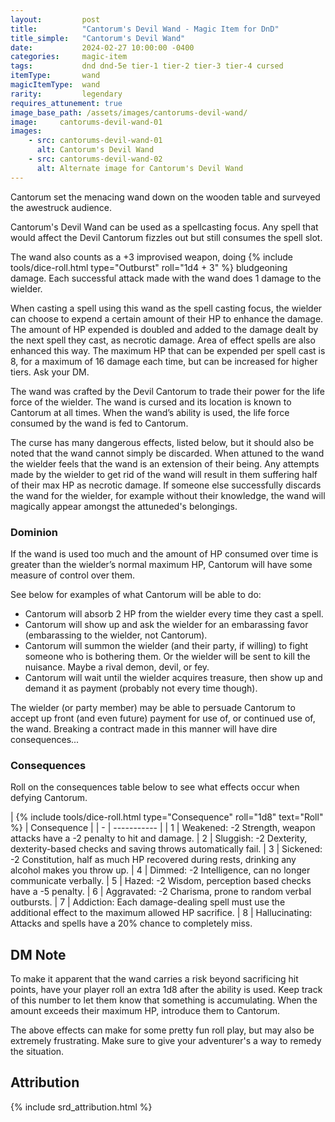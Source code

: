 ```yaml
---
layout:         post
title:          "Cantorum's Devil Wand - Magic Item for DnD"
title_simple:   "Cantorum's Devil Wand"
date:           2024-02-27 10:00:00 -0400
categories:     magic-item
tags:           dnd dnd-5e tier-1 tier-2 tier-3 tier-4 cursed
itemType:       wand
magicItemType:  wand
rarity:         legendary
requires_attunement: true
image_base_path: /assets/images/cantorums-devil-wand/
image:     cantorums-devil-wand-01
images:
    - src: cantorums-devil-wand-01
      alt: Cantorum's Devil Wand
    - src: cantorums-devil-wand-02
      alt: Alternate image for Cantorum's Devil Wand
---
```


<p class="read-aloud">
    Cantorum set the menacing wand down on the wooden table and surveyed the awestruck audience.
</p>

<!--more-->

Cantorum's Devil Wand can be used as a spellcasting focus. Any spell that would affect the Devil Cantorum fizzles out but still consumes the spell slot.

The wand also counts as a +3 improvised weapon, doing {% include tools/dice-roll.html type="Outburst" roll="1d4 + 3" %} bludgeoning damage. Each successful attack made with the wand does 1 damage to the wielder.

When casting a spell using this wand as the spell casting focus, the wielder can choose to expend a certain amount of their HP to enhance the damage. The amount of HP expended is doubled and added to the damage dealt by the next spell they cast, as necrotic damage. Area of effect spells are also enhanced this way. The maximum HP that can be expended per spell cast is 8, for a maximum of 16 damage each time, but can be increased for higher tiers. Ask your DM.

The wand was crafted by the Devil Cantorum to trade their power for the life force of the wielder. The wand is cursed and its location is known to Cantorum at all times. When the wand’s ability is used, the life force consumed by the wand is fed to Cantorum.

The curse has many dangerous effects, listed below, but it should also be noted that the wand cannot simply be discarded. When attuned to the wand the wielder feels that the wand is an extension of their being. Any attempts made by the wielder to get rid of the wand will result in them suffering half of their max HP as necrotic damage. If someone else successfully discards the wand for the wielder, for example without their knowledge, the wand will magically appear amongst the attuneded's belongings.


### Dominion

If the wand is used too much and the amount of HP consumed over time is greater than the wielder’s normal maximum HP, Cantorum will have some measure of control over them.

See below for examples of what Cantorum will be able to do:

- Cantorum will absorb 2 HP from the wielder every time they cast a spell.
- Cantorum will show up and ask the wielder for an embarassing favor (embarassing to the wielder, not Cantorum).
- Cantorum will summon the wielder (and their party, if willing) to fight someone who is bothering them. Or the wielder will be sent to kill the nuisance. Maybe a rival demon, devil, or fey.
- Cantorum will wait until the wielder acquires treasure, then show up and demand it as payment (probably not every time though).

The wielder (or party member) may be able to persuade Cantorum to accept up front (and even future) payment for use of, or continued use of, the wand. Breaking a contract made in this manner will have dire consequences...


### Consequences

Roll on the consequences table below to see what effects occur when defying Cantorum.

<div markdown="block" class="roll-table js-autoroll js-roll-table">
| {% include tools/dice-roll.html type="Consequence" roll="1d8" text="Roll" %} | Consequence |
| - | ----------- |
| 1 | Weakened: -2 Strength, weapon attacks have a -2 penalty to hit and damage.
| 2 | Sluggish: -2 Dexterity, dexterity-based checks and saving throws automatically fail.
| 3 | Sickened: -2 Constitution, half as much HP recovered during rests, drinking any alcohol makes you throw up.
| 4 | Dimmed: -2 Intelligence, can no longer communicate verbally.
| 5 | Hazed: -2 Wisdom, perception based checks have a -5 penalty.
| 6 | Aggravated: -2 Charisma, prone to random verbal outbursts.
| 7 | Addiction: Each damage-dealing spell must use the additional effect to the maximum allowed HP sacrifice.
| 8 | Hallucinating: Attacks and spells have a 20% chance to completely miss.

</div>


## DM Note

To make it apparent that the wand carries a risk beyond sacrificing hit points, have your player roll an extra 1d8 after the ability is used. Keep track of this number to let them know that something is accumulating. When the amount exceeds their maximum HP, introduce them to Cantorum.

The above effects can make for some pretty fun roll play, but may also be extremely frustrating. Make sure to give your adventurer's a way to remedy the situation.


## Attribution

{% include srd_attribution.html %}
